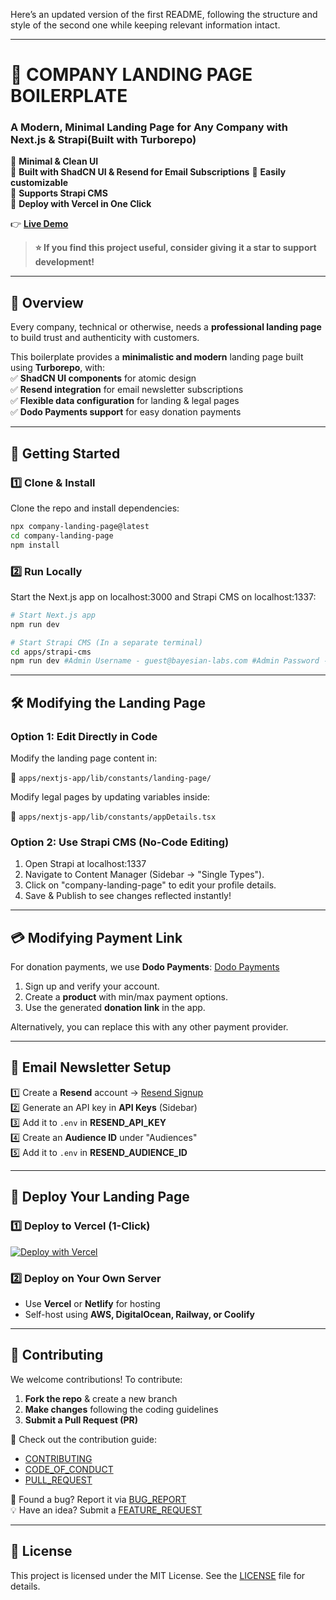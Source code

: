 Here’s an updated version of the first README, following the structure and style of the second one while keeping relevant information intact.

---

# 🚀 COMPANY LANDING PAGE BOILERPLATE  

### A Modern, Minimal Landing Page for Any Company with Next.js & Strapi(Built with Turborepo)  

🔹 **Minimal & Clean UI**  
🔹 **Built with ShadCN UI & Resend for Email Subscriptions**
🔹 **Easily customizable**  
🔹 **Supports Strapi CMS**  
🔹 **Deploy with Vercel in One Click**  

👉 **[Live Demo](https://bayesian-labs.com)**  

> **⭐ If you find this project useful, consider giving it a star to support development!**  

---

## 📌 Overview  

Every company, technical or otherwise, needs a **professional landing page** to build trust and authenticity with customers.  

This boilerplate provides a **minimalistic and modern** landing page built using **Turborepo**, with:  
✅ **ShadCN UI components** for atomic design  
✅ **Resend integration** for email newsletter subscriptions  
✅ **Flexible data configuration** for landing & legal pages  
✅ **Dodo Payments support** for easy donation payments  

---

## 🚀 Getting Started  

### 1️⃣ **Clone & Install**  

Clone the repo and install dependencies:  

```sh
npx company-landing-page@latest
cd company-landing-page
npm install
```

### 2️⃣ **Run Locally**  

Start the Next.js app on localhost:3000 and Strapi CMS on localhost:1337:

```sh
# Start Next.js app
npm run dev

# Start Strapi CMS (In a separate terminal)
cd apps/strapi-cms
npm run dev #Admin Username - guest@bayesian-labs.com #Admin Password - Password1
```

---

## 🛠 Modifying the Landing Page  

### Option 1: Edit Directly in Code

Modify the landing page content in:  

📂 `apps/nextjs-app/lib/constants/landing-page/`  

Modify legal pages by updating variables inside:  

📂 `apps/nextjs-app/lib/constants/appDetails.tsx`

### Option 2: Use Strapi CMS (No-Code Editing)

1) Open Strapi at localhost:1337
2) Navigate to Content Manager (Sidebar → "Single Types").
3) Click on "company-landing-page" to edit your profile details.
4) Save & Publish to see changes reflected instantly!

---

## 💳 Modifying Payment Link  

For donation payments, we use **Dodo Payments**: [Dodo Payments](https://dodopayments.com)  

1) Sign up and verify your account.  
2) Create a **product** with min/max payment options.  
3) Use the generated **donation link** in the app.  

Alternatively, you can replace this with any other payment provider.  

---

## 📩 Email Newsletter Setup  

1️⃣ Create a **Resend** account → [Resend Signup](https://resend.com)  
2️⃣ Generate an API key in **API Keys** (Sidebar)  
3️⃣ Add it to `.env` in **RESEND_API_KEY**  
4️⃣ Create an **Audience ID** under "Audiences"  
5️⃣ Add it to `.env` in **RESEND_AUDIENCE_ID**  

---

## 🚀 Deploy Your Landing Page  

### 1️⃣ Deploy to Vercel (1-Click)  

[![Deploy with Vercel](https://vercel.com/button)](https://vercel.com/new/clone?repository-url=https%3A%2F%2Fgithub.com%2Fanoopkarnik%2Fcompany-landing-page&build-command=cd%20apps%2Fnextjs-app%20%26%26%20npm%20run%20build&output-directory=apps%2Fnextjs-app%2F.next&install-command=npm%20install&dev-command=cd%20apps%2Fnextjs-app%20%26%26%20npm%20run%20dev)

### 2️⃣ Deploy on Your Own Server  

- Use **Vercel** or **Netlify** for hosting  
- Self-host using **AWS, DigitalOcean, Railway, or Coolify**  

---

## 🤝 Contributing  

We welcome contributions! To contribute:  

1) **Fork the repo** & create a new branch  
2) **Make changes** following the coding guidelines  
3) **Submit a Pull Request (PR)**  

📖 Check out the contribution guide:  

- [CONTRIBUTING](/docs/CONTRIBUTING.md)  
- [CODE_OF_CONDUCT](/docs/CODE_OF_CONDUCT.md)  
- [PULL_REQUEST](/docs/pull_request_template.md)  

🐞 Found a bug? Report it via [BUG_REPORT](/docs/ISSUE_TEMPLATE/bug_report.md)  
💡 Have an idea? Submit a [FEATURE_REQUEST](/docs/ISSUE_TEMPLATE/feature_request.md)  

---

## 📜 License  

This project is licensed under the MIT License. See the [LICENSE](LICENSE) file for details.  
